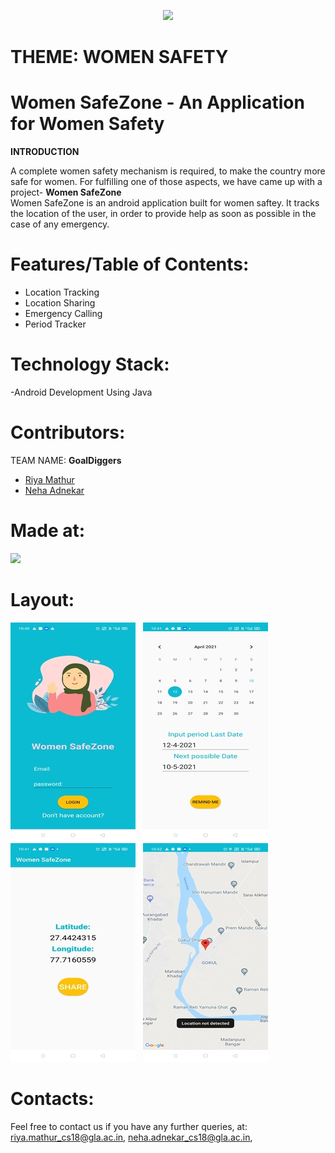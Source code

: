 <p align="center">
  <img src = "https://github.com/Blitzcoder01/WomenSafetyAppHack36/blob/main/Made-at-Hack-36.png?raw=true" >
  
 </p>
 
# THEME: WOMEN SAFETY

# Women SafeZone - An Application for Women Safety
<b>INTRODUCTION </b>

A complete women safety mechanism is required, to make the country more safe for women. For fulfilling one of those aspects, we have came up with a project- <b> Women SafeZone </b>  
Women SafeZone is an android application built for women saftey.
It tracks the location of the user, in order to provide help as soon as possible in the case of any emergency.

# Features/Table of Contents:
- Location Tracking
- Location Sharing
- Emergency Calling
- Period Tracker
 
# Technology Stack:
-Android Development Using Java

# Contributors:

TEAM NAME: <b>GoalDiggers</b>
- [Riya Mathur](https://github.com/Blitzcoder01)
- [Neha Adnekar](https://github.com/Nehaadnekar)

# Made at:
 <img src = "https://github.com/Blitzcoder01/WomenSafetyAppHack36/blob/main/Made-at-Hack-36.png?raw=true" >
 
# Layout:
![](imgg1.jpg) &nbsp; ![](imgg3.jpg) &nbsp;
![](imgg5.jpg)   &nbsp;  ![](imgg7.jpg)  

# Contacts:
Feel free to contact us if you have any further queries, at:
<riya.mathur_cs18@gla.ac.in>, 
<neha.adnekar_cs18@gla.ac.in>, 
